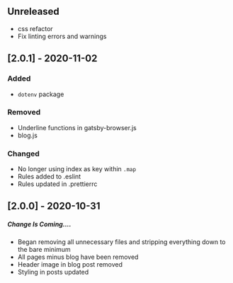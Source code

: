 ## Unreleased

- css refactor
- Fix linting errors and warnings

## [2.0.1] - 2020-11-02

### Added

- `dotenv` package

### Removed

- Underline functions in gatsby-browser.js
- blog.js

### Changed

- No longer using index as key within `.map`
- Rules added to .eslint
- Rules updated in .prettierrc

## [2.0.0] - 2020-10-31

##### Change Is Coming....

- Began removing all unnecessary files and stripping everything down to the bare minimum
- All pages minus blog have been removed
- Header image in blog post removed
- Styling in posts updated
